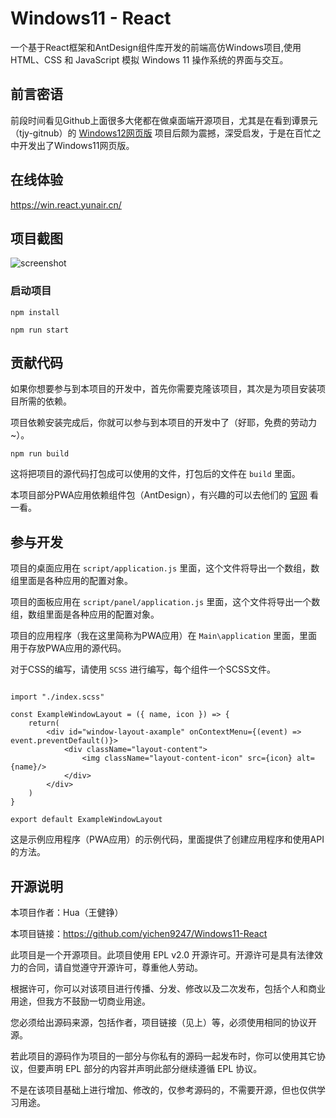 # Windows11 - React

一个基于React框架和AntDesign组件库开发的前端高仿Windows项目,使用 HTML、CSS 和 JavaScript 模拟 Windows 11 操作系统的界面与交互。

## 前言密语

前段时间看见Github上面很多大佬都在做桌面端开源项目，尤其是在看到谭景元（tjy-gitnub）的 [Windows12网页版](https://github.com/tjy-gitnub/win12) 项目后颇为震撼，深受启发，于是在百忙之中开发出了Windows11网页版。

## 在线体验

https://win.react.yunair.cn/

## 项目截图

![screenshot](https://i.postimg.cc/7ZG1KsGD/screenshot.png)

### 启动项目

`npm install`

`npm run start`

## 贡献代码

如果你想要参与到本项目的开发中，首先你需要克隆该项目，其次是为项目安装项目所需的依赖。

项目依赖安装完成后，你就可以参与到本项目的开发中了（好耶，免费的劳动力~）。

`npm run build`

这将把项目的源代码打包成可以使用的文件，打包后的文件在 `build` 里面。

本项目部分PWA应用依赖组件包（AntDesign），有兴趣的可以去他们的 [官网](https://ant-design.antgroup.com/) 看一看。

## 参与开发

项目的桌面应用在 `script/application.js` 里面，这个文件将导出一个数组，数组里面是各种应用的配置对象。

项目的面板应用在 `script/panel/application.js` 里面，这个文件将导出一个数组，数组里面是各种应用的配置对象。

项目的应用程序（我在这里简称为PWA应用）在 `Main\application` 里面，里面用于存放PWA应用的源代码。

对于CSS的编写，请使用 `SCSS` 进行编写，每个组件一个SCSS文件。 

```

import "./index.scss"

const ExampleWindowLayout = ({ name, icon }) => {
    return(
        <div id="window-layout-axample" onContextMenu={(event) => event.preventDefault()}>
            <div className="layout-content">
                <img className="layout-content-icon" src={icon} alt={name}/>
            </div>
        </div>
    )
}

export default ExampleWindowLayout

```

这是示例应用程序（PWA应用）的示例代码，里面提供了创建应用程序和使用API的方法。

## 开源说明

本项目作者：Hua（王健铮）

本项目链接：https://github.com/yichen9247/Windows11-React

此项目是一个开源项目。此项目使用 EPL v2.0 开源许可。开源许可是具有法律效力的合同，请自觉遵守开源许可，尊重他人劳动。

根据许可，你可以对该项目进行传播、分发、修改以及二次发布，包括个人和商业用途，但我方不鼓励一切商业用途。

您必须给出源码来源，包括作者，项目链接（见上）等，必须使用相同的协议开源。

若此项目的源码作为项目的一部分与你私有的源码一起发布时，你可以使用其它协议，但要声明 EPL 部分的内容并声明此部分继续遵循 EPL 协议。

不是在该项目基础上进行增加、修改的，仅参考源码的，不需要开源，但也仅供学习用途。